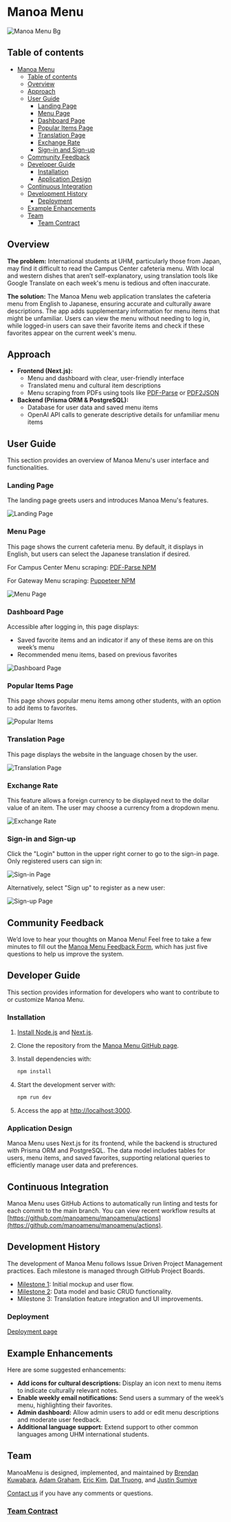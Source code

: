 # Manoa Menu

![Manoa Menu Bg](/img/manoa-menu-bg.png)


## Table of contents

- [Manoa Menu](#manoa-menu)
  - [Table of contents](#table-of-contents)
  - [Overview](#overview)
  - [Approach](#approach)
  - [User Guide](#user-guide)
    - [Landing Page](#landing-page)
    - [Menu Page](#menu-page)
    - [Dashboard Page](#dashboard-page)
    - [Popular Items Page](#popular-items-page)
    - [Translation Page](#translation-page)
    - [Exchange Rate](#exchange-rate)
    - [Sign-in and Sign-up](#sign-in-and-sign-up)
  - [Community Feedback](#community-feedback)
  - [Developer Guide](#developer-guide)
    - [Installation](#installation)
    - [Application Design](#application-design)
  - [Continuous Integration](#continuous-integration)
  - [Development History](#development-history)
    - [Deployment](#deployment)
  - [Example Enhancements](#example-enhancements)
  - [Team](#team)
    - [Team Contract](#team-contract)

## Overview

**The problem:** International students at UHM, particularly those from Japan, may find it difficult to read the Campus Center cafeteria menu. With local and western dishes that aren’t self-explanatory, using translation tools like Google Translate on each week's menu is tedious and often inaccurate.

**The solution:** The Manoa Menu web application translates the cafeteria menu from English to Japanese, ensuring accurate and culturally aware descriptions. The app adds supplementary information for menu items that might be unfamiliar. Users can view the menu without needing to log in, while logged-in users can save their favorite items and check if these favorites appear on the current week's menu.

## Approach
* **Frontend (Next.js):**
  * Menu and dashboard with clear, user-friendly interface
  * Translated menu and cultural item descriptions
  * Menu scraping from PDFs using tools like [PDF-Parse](https://www.npmjs.com/package/pdf-parse) or [PDF2JSON](https://www.npmjs.com/package/pdf2json)
* **Backend (Prisma ORM & PostgreSQL):**
  * Database for user data and saved menu items
  * OpenAI API calls to generate descriptive details for unfamiliar menu items

## User Guide

This section provides an overview of Manoa Menu's user interface and functionalities.

### Landing Page

The landing page greets users and introduces Manoa Menu's features.

![Landing Page](/img/mockups/LandingPage.png)

### Menu Page

This page shows the current cafeteria menu. By default, it displays in English, but users can select the Japanese translation if desired.

For Campus Center Menu scraping: [PDF-Parse NPM](https://www.npmjs.com/package/pdf-parse)

For Gateway Menu scraping: [Puppeteer NPM](https://www.npmjs.com/package/puppeteer)

![Menu Page](/img/mockups/MenuPage.png)

### Dashboard Page

Accessible after logging in, this page displays:
  - Saved favorite items and an indicator if any of these items are on this week’s menu
  - Recommended menu items, based on previous favorites

![Dashboard Page](img/M1/dashboard.png)

### Popular Items Page

This page shows popular menu items among other students, with an option to add items to favorites.

![Popular Items](img/M1/popular.png)

### Translation Page

This page displays the website in the language chosen by the user.

![Translation Page](img/mockups/TranslationPage.png)

### Exchange Rate

This feature allows a foreign currency to be displayed next to the dollar value of an item. The user may choose a currency from a dropdown menu.

![Exchange Rate](img/mockups/ExchangeRate.png)

### Sign-in and Sign-up

Click the "Login" button in the upper right corner to go to the sign-in page. Only registered users can sign in:

![Sign-in Page](img/M1/login.png)

Alternatively, select "Sign up" to register as a new user:

![Sign-up Page](img/M1/signup.png)

## Community Feedback

We’d love to hear your thoughts on Manoa Menu! Feel free to take a few minutes to fill out the [Manoa Menu Feedback Form](https://forms.gle/fp6cH6FRNwqR3KMP6), which has just five questions to help us improve the system.

## Developer Guide

This section provides information for developers who want to contribute to or customize Manoa Menu.

### Installation

1. [Install Node.js](https://nodejs.org/) and [Next.js](https://nextjs.org/).
2. Clone the repository from the [Manoa Menu GitHub page](https://github.com/manoamenu/manoamenu).
3. Install dependencies with:

   ```bash
   npm install
   ```

4. Start the development server with:

   ```bash
   npm run dev
   ```

5. Access the app at [http://localhost:3000](http://localhost:3000).

### Application Design

Manoa Menu uses Next.js for its frontend, while the backend is structured with Prisma ORM and PostgreSQL. The data model includes tables for users, menu items, and saved favorites, supporting relational queries to efficiently manage user data and preferences.

## Continuous Integration

Manoa Menu uses GitHub Actions to automatically run linting and tests for each commit to the main branch. You can view recent workflow results at [https://github.com/manoamenu/manoamenu/actions](https://github.com/manoamenu/manoamenu/actions).

## Development History

The development of Manoa Menu follows Issue Driven Project Management practices. Each milestone is managed through GitHub Project Boards.

* [Milestone 1](https://github.com/orgs/manoa-menu/projects/2): Initial mockup and user flow.
* [Milestone 2](https://github.com/orgs/manoa-menu/projects/3): Data model and basic CRUD functionality.
* Milestone 3: Translation feature integration and UI improvements.

### Deployment
[Deployment page](https://manoa-menu.vercel.app/)

## Example Enhancements

Here are some suggested enhancements:

* **Add icons for cultural descriptions:** Display an icon next to menu items to indicate culturally relevant notes.
* **Enable weekly email notifications:** Send users a summary of the week’s menu, highlighting their favorites.
* **Admin dashboard:** Allow admin users to add or edit menu descriptions and moderate user feedback.
* **Additional language support:** Extend support to other common languages among UHM international students.

## Team

ManoaMenu is designed, implemented, and maintained by [Brendan Kuwabara](https://github.com/BYKuwabara), [Adam Graham](https://github.com/usradam), [Eric Kim](https://github.com/erickimtypes), [Dat Truong](https://github.com/DatTruong606), and [Justin Sumiye](https://github.com/practical-software)

[Contact us](https://forms.gle/9PpZQAKeNpWkX4NNA) if you have any comments or questions.

### [Team Contract](https://docs.google.com/document/d/1WQ-8HhZOTxxuxRtMikDlzCzVJDAc71cl1xgYNTWC_qc/edit?tab=t.0)
